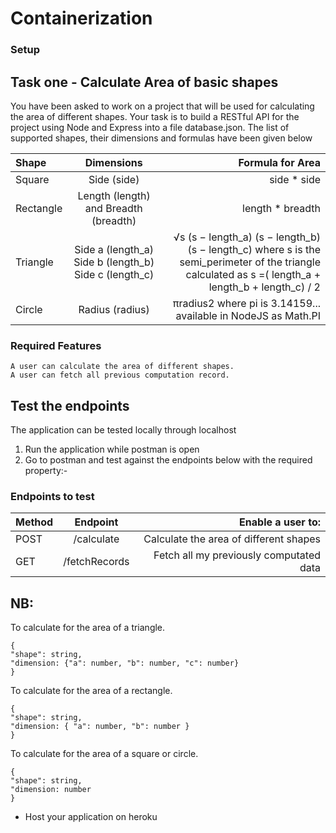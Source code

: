 # Containerization

### Setup

## Task one - Calculate Area of basic shapes

You have been asked to work on a project that will be used for calculating the area of different shapes. Your task is to build a RESTful API for the project using Node and Express into a file database.json. The list of supported shapes, their dimensions and formulas have been given below

| Shape     |                      Dimensions                       |                                                                                                                                     Formula for Area |
| :-------- | :---------------------------------------------------: | ---------------------------------------------------------------------------------------------------------------------------------------------------: |
| Square    |                      Side (side)                      |                                                                                                                                         side \* side |
| Rectangle |         Length (length) and Breadth (breadth)         |                                                                                                                                    length \* breadth |
| Triangle  | Side a (length_a) Side b (length_b) Side c (length_c) | √s (s − length_a) (s − length_b) (s − length_c) where s is the semi_perimeter of the triangle calculated as s =( length_a + length_b + length_c) / 2 |
| Circle    |                    Radius (radius)                    |                                                                                       πradius2 where pi is 3.14159... available in NodeJS as Math.PI |

### Required Features

```
A user can calculate the area of different shapes.
A user can fetch all previous computation record.
```

## Test the endpoints

The application can be tested locally through localhost

1. Run the application while postman is open
2. Go to postman and test against the endpoints below with the required property:-

### Endpoints to test

| Method |   Endpoint    |                       Enable a user to: |
| :----- | :-----------: | --------------------------------------: |
| POST   |  /calculate   |  Calculate the area of different shapes |
| GET    | /fetchRecords | Fetch all my previously computated data |

## NB:

To calculate for the area of a triangle.

```
{
"shape": string,
"dimension: {"a": number, "b": number, "c": number}
}
```

To calculate for the area of a rectangle.

```
{
"shape": string,
"dimension: { "a": number, "b": number }
}
```

To calculate for the area of a square or circle.

```
{
"shape": string,
"dimension: number
}
```

- Host your application on heroku
